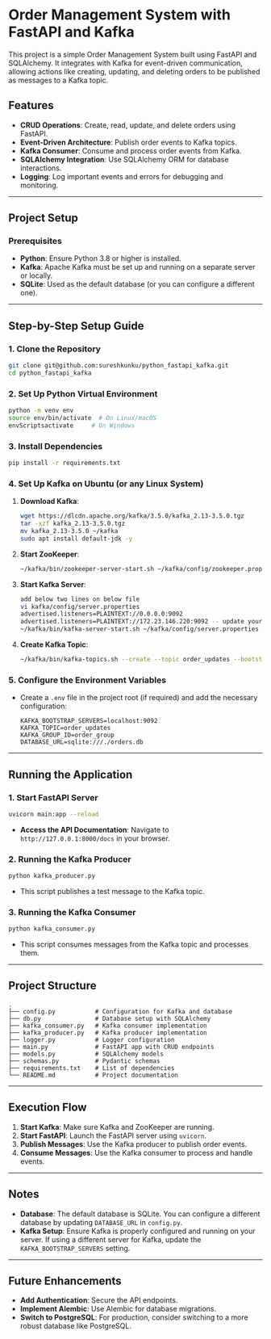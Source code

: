 
# Order Management System with FastAPI and Kafka

This project is a simple Order Management System built using FastAPI and SQLAlchemy. It integrates with Kafka for event-driven communication, allowing actions like creating, updating, and deleting orders to be published as messages to a Kafka topic.

## Features
- **CRUD Operations**: Create, read, update, and delete orders using FastAPI.
- **Event-Driven Architecture**: Publish order events to Kafka topics.
- **Kafka Consumer**: Consume and process order events from Kafka.
- **SQLAlchemy Integration**: Use SQLAlchemy ORM for database interactions.
- **Logging**: Log important events and errors for debugging and monitoring.

---

## Project Setup

### Prerequisites
- **Python**: Ensure Python 3.8 or higher is installed.
- **Kafka**: Apache Kafka must be set up and running on a separate server or locally.
- **SQLite**: Used as the default database (or you can configure a different one).

---

## Step-by-Step Setup Guide

### 1. Clone the Repository
```bash
git clone git@github.com:sureshkunku/python_fastapi_kafka.git
cd python_fastapi_kafka
```

### 2. Set Up Python Virtual Environment
```bash
python -m venv env
source env/bin/activate  # On Linux/macOS
envScriptsactivate     # On Windows
```

### 3. Install Dependencies
```bash
pip install -r requirements.txt
```

### 4. Set Up Kafka on Ubuntu (or any Linux System)
1. **Download Kafka**:
    ```bash
    wget https://dlcdn.apache.org/kafka/3.5.0/kafka_2.13-3.5.0.tgz
    tar -xzf kafka_2.13-3.5.0.tgz
    mv kafka_2.13-3.5.0 ~/kafka
    sudo apt install default-jdk -y
    ```
2. **Start ZooKeeper**:
    ```bash
    ~/kafka/bin/zookeeper-server-start.sh ~/kafka/config/zookeeper.properties
    ```
3. **Start Kafka Server**:
    ```bash
    add below two lines on below file 
    vi kafka/config/server.properties
    advertised.listeners=PLAINTEXT://0.0.0.0:9092
    advertised.listeners=PLAINTEXT://172.23.146.220:9092 -- update your ip address
    ~/kafka/bin/kafka-server-start.sh ~/kafka/config/server.properties
    ```
4. **Create Kafka Topic**:
    ```bash
    ~/kafka/bin/kafka-topics.sh --create --topic order_updates --bootstrap-server localhost:9092 --replication-factor 1 --partitions 1
    ```

### 5. Configure the Environment Variables
- Create a `.env` file in the project root (if required) and add the necessary configuration:
  ```
  KAFKA_BOOTSTRAP_SERVERS=localhost:9092
  KAFKA_TOPIC=order_updates
  KAFKA_GROUP_ID=order_group
  DATABASE_URL=sqlite:///./orders.db
  ```

---

## Running the Application

### 1. Start FastAPI Server
```bash
uvicorn main:app --reload
```
- **Access the API Documentation**: Navigate to `http://127.0.0.1:8000/docs` in your browser.

### 2. Running the Kafka Producer
```bash
python kafka_producer.py
```
- This script publishes a test message to the Kafka topic.

### 3. Running the Kafka Consumer
```bash
python kafka_consumer.py
```
- This script consumes messages from the Kafka topic and processes them.

---

## Project Structure
```
.
├── config.py           # Configuration for Kafka and database
├── db.py               # Database setup with SQLAlchemy
├── kafka_consumer.py   # Kafka consumer implementation
├── kafka_producer.py   # Kafka producer implementation
├── logger.py           # Logger configuration
├── main.py             # FastAPI app with CRUD endpoints
├── models.py           # SQLAlchemy models
├── schemas.py          # Pydantic schemas
├── requirements.txt    # List of dependencies
└── README.md           # Project documentation
```

---

## Execution Flow
1. **Start Kafka**: Make sure Kafka and ZooKeeper are running.
2. **Start FastAPI**: Launch the FastAPI server using `uvicorn`.
3. **Publish Messages**: Use the Kafka producer to publish order events.
4. **Consume Messages**: Use the Kafka consumer to process and handle events.

---

## Notes
- **Database**: The default database is SQLite. You can configure a different database by updating `DATABASE_URL` in `config.py`.
- **Kafka Setup**: Ensure Kafka is properly configured and running on your server. If using a different server for Kafka, update the `KAFKA_BOOTSTRAP_SERVERS` setting.

---

## Future Enhancements
- **Add Authentication**: Secure the API endpoints.
- **Implement Alembic**: Use Alembic for database migrations.
- **Switch to PostgreSQL**: For production, consider switching to a more robust database like PostgreSQL.
